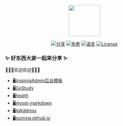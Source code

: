 <p align="center"><img src="https://avatars2.githubusercontent.com/u/31272102" width="100"></p>

<p align="center">
<a href="https://github.com/iszmxw/"><img src="https://img.shields.io/badge/%E5%88%86-%E4%BA%AB-green?logo=symantec&style=plastic" alt="分享"></a>
<a href="https://github.com/iszmxw/"><img src="https://img.shields.io/badge/%E5%85%8D%E8%B4%B9-100%25-brightgreen" alt="免费"></a>
<a href="https://github.com/iszmxw/"><img src="https://img.shields.io/badge/%E8%AF%AD%E8%A8%80-markdown-blue" alt="语言"></a>
<a href="https://github.com/iszmxw/"><img src="https://img.shields.io/badge/License-MIT-red" alt="License"></a>
</p>

### ✨ 好东西大家一起来分享 ✨ 

👋👋👋欢迎欢迎👋👋👋

- <a href="https://iszmxw.github.io/InspiniaAdmin/" target="_blank">🖥InspiniaAdmin后台模板</a>
- <a href="https://github.com/iszmxw/GoStudy" target="_blank">🖥GoStudy</a>
- <a href="https://github.com/iszmxw/health" target="_blank">🖥health</a>
- <a href="https://github.com/iszmxw/mysql-markdown" target="_blank">🖥mysql-markdown</a>
- <a href="https://github.com/iszmxw/IpAddress" target="_blank">🖥IpAddress</a>
- <a href="https://github.com/iszmxw/iszmxw.github.io" target="_blank">🖥iszmxw.github.io</a>


